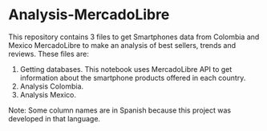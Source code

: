 # Analysis-MercadoLibre

This repository contains 3 files to get Smartphones data from Colombia and Mexico MercadoLibre to
make an analysis of best sellers, trends and reviews. These files are:

1. Getting databases. This notebook uses MercadoLibre API to get information about the smartphone products offered in each country.
2. Analysis Colombia.
3. Analysis Mexico.

Note: Some column names are in Spanish because this project was developed in that language.
